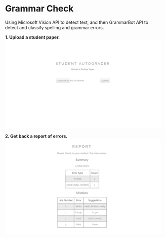 # Grammar Check

Using Microsoft Vision API to detect text, and then GrammarBot API to detect and classify spelling and grammar errors.   

**1. Upload a student paper.**
![](0.png) 

**2. Get back a report of errors.**
![](1.png) 
